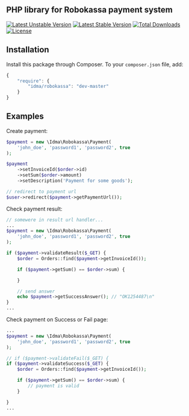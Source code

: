 ## PHP library for Robokassa payment system

[![Latest Unstable Version](https://poser.pugx.org/idma/robokassa/v/unstable.svg)](https://packagist.org/packages/idma/robokassa)
[![Latest Stable Version](https://poser.pugx.org/idma/robokassa/v/stable.svg)](https://packagist.org/packages/idma/robokassa)
[![Total Downloads](https://poser.pugx.org/idma/robokassa/downloads.svg)](https://packagist.org/packages/idma/robokassa)
[![License](https://poser.pugx.org/idma/robokassa/license.svg)](https://packagist.org/packages/idma/robokassa)

## Installation

Install this package through Composer. To your `composer.json` file, add:
```js
{
    "require": {
        "idma/robokassa": "dev-master"
    }
}
```

## Examples

Create payment:
```php
$payment = new \Idma\Robokassa\Payment(
    'john_doe', 'password1', 'password2', true
);

$payment
    ->setInvoiceId($order->id)
    ->setSum($order->amount)
    ->setDescription('Payment for some goods');

// redirect to payment url
$user->redirect($payment->getPaymentUrl());
```

Check payment result:
```php
// somewere in result url handler...
...
$payment = new \Idma\Robokassa\Payment(
    'john_doe', 'password1', 'password2', true
);

if ($payment->validateResult($_GET) {
    $order = Orders::find($payment->getInvoiceId());

    if ($payment->getSum() == $order->sum) {

    }

    // send answer
    echo $payment->getSuccessAnswer(); // "OK1254487\n"
}
...
```

Check payment on Success or Fail page:
```php
...
$payment = new \Idma\Robokassa\Payment(
    'john_doe', 'password1', 'password2', true
);

// if ($payment->validateFail($_GET) {
if ($payment->validateSuccess($_GET) {
    $order = Orders::find($payment->getInvoiceId());

    if ($payment->getSum() == $order->sum) {
        // payment is valid
    }

}
...
```
